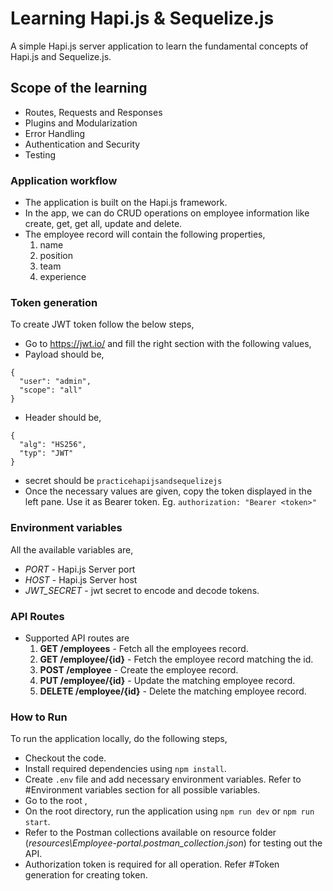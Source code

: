 # Learning Hapi.js & Sequelize.js

A simple Hapi.js server application to learn the fundamental concepts of Hapi.js and Sequelize.js.

## Scope of the learning

- Routes, Requests and Responses
- Plugins and Modularization
- Error Handling
- Authentication and Security
- Testing

### Application workflow

- The application is built on the Hapi.js framework.
- In the app, we can do CRUD operations on employee information like create, get, get all, update and delete.
- The employee record will contain the following properties,
    1. name
    1. position
    1. team
    1. experience

### Token generation

To create JWT token follow the below steps,
- Go to https://jwt.io/ and fill the right section with the following values,
- Payload should be,
```
{
  "user": "admin",
  "scope": "all"
}
```
- Header should be,
```
{
  "alg": "HS256",
  "typ": "JWT"
}
```
- secret should be `practicehapijsandsequelizejs`
- Once the necessary values are given, copy the token displayed in the left pane. Use it as Bearer token. Eg. `authorization: "Bearer <token>"`

### Environment variables

All the available variables are,
- *PORT* - Hapi.js Server port
- *HOST* - Hapi.js Server host
- *JWT_SECRET* - jwt secret to encode and decode tokens.

### API Routes

- Supported API routes are
    1. **GET /employees** - Fetch all the employees record.
    1. **GET /employee/{id}** - Fetch the employee record matching the id.
    1. **POST /employee** - Create the employee record.
    1. **PUT /employee/{id}** - Update the matching employee record.
    1. **DELETE /employee/{id}** - Delete the matching employee record.

### How to Run
To run the application locally, do the following steps,
- Checkout the code.
- Install required dependencies using `npm install`.
- Create `.env` file and add necessary environment variables. Refer to #Environment variables section for all possible variables.
- Go to the root ,
- On the root directory, run the application using `npm run dev` or `npm run start`.
- Refer to the Postman collections available on resource folder (*resources\Employee-portal.postman_collection.json*) for testing out the API.
- Authorization token is required for all operation. Refer #Token generation for creating token.
